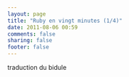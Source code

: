 ```yaml
---
layout: page
title: "Ruby en vingt minutes (1/4)"
date: 2011-08-06 00:59
comments: false
sharing: false
footer: false
---
```

traduction du bidule
